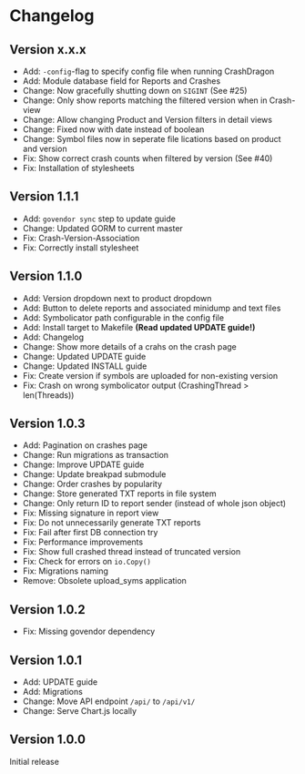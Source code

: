 # Changelog

## Version x.x.x

* Add: `-config`-flag to specify config file when running CrashDragon
* Add: Module database field for Reports and Crashes
* Change: Now gracefully shutting down on `SIGINT` (See #25)
* Change: Only show reports matching the filtered version when in Crash-view
* Change: Allow changing Product and Version filters in detail views
* Change: Fixed now with date instead of boolean
* Change: Symbol files now in seperate file lications based on product and version
* Fix: Show correct crash counts when filtered by version (See #40)
* Fix: Installation of stylesheets

## Version 1.1.1

* Add: `govendor sync` step to update guide
* Change: Updated GORM to current master
* Fix: Crash-Version-Association
* Fix: Correctly install stylesheet

## Version 1.1.0

* Add: Version dropdown next to product dropdown
* Add: Button to delete reports and associated minidump and text files
* Add: Symbolicator path configurable in the config file
* Add: Install target to Makefile **(Read updated UPDATE guide!)**
* Add: Changelog
* Change: Show more details of a crahs on the crash page
* Change: Updated UPDATE guide
* Change: Updated INSTALL guide
* Fix: Create version if symbols are uploaded for non-existing version
* Fix: Crash on wrong symbolicator output (CrashingThread > len(Threads))

## Version 1.0.3

* Add: Pagination on crashes page
* Change: Run migrations as transaction
* Change: Improve UPDATE guide
* Change: Update breakpad submodule
* Change: Order crashes by popularity
* Change: Store generated TXT reports in file system
* Change: Only return ID to report sender (instead of whole json object)
* Fix: Missing signature in report view
* Fix: Do not unnecessarily generate TXT reports
* Fix: Fail after first DB connection try
* Fix: Performance improvements
* Fix: Show full crashed thread instead of truncated version
* Fix: Check for errors on `io.Copy()`
* Fix: Migrations naming
* Remove: Obsolete upload_syms application

## Version 1.0.2

* Fix: Missing govendor dependency

## Version 1.0.1

* Add: UPDATE guide
* Add: Migrations
* Change: Move API endpoint `/api/` to `/api/v1/`
* Change: Serve Chart.js locally

## Version 1.0.0
Initial release
